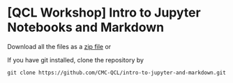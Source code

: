 # [QCL Workshop] Intro to Jupyter Notebooks and Markdown

Download all the files as a [zip file](https://github.com/CMC-QCL/intro-to-jupyter-and-markdown/archive/master.zip) or

If you have git installed, clone the repository by

`git clone https://github.com/CMC-QCL/intro-to-jupyter-and-markdown.git`
